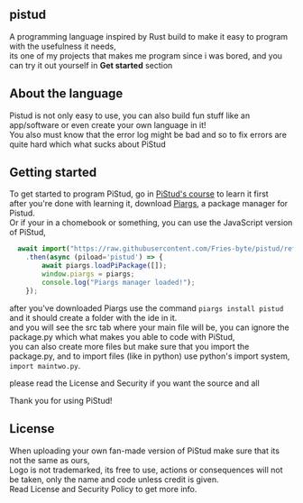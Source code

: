 ## pistud
A programming language inspired by Rust build to make it easy to program with the usefulness it needs, <br>
its one of my projects that makes me program since i was bored, and you can try it out yourself in **Get started** section

## About the language
Pistud is not only easy to use, you can also build fun stuff like an app/software or even create your own language in it! <br>
You also must know that the error log might be bad and so to fix errors are quite hard which what sucks about PiStud

## Getting started
To get started to program PiStud, go in [PiStud's course](https://fries-byte.github.io/pistud/course.html) to learn it first <br>
after you're done with learning it, download [Piargs](https://tinyurl.com/piargs), a package manager for Pistud. <br>
Or if your in a chomebook or something, you can use the JavaScript version of PiStud,
```js
  await import("https://raw.githubusercontent.com/Fries-byte/pistud/refs/heads/main/extra/js/ps_javascript.js")
    .then(async (piload='pistud') => {
        await piargs.loadPiPackage([]);
        window.piargs = piargs; 
        console.log("Piargs manager loaded!");
    });
```
after you've downloaded Piargs use the command ```piargs install pistud``` and it should create a folder with the ide in it. <br>
and you will see the src tab where your main file will be, you can ignore the package.py which what makes you able to code with PiStud, <br>
you can also create more files but make sure that you import the package.py, and to import files (like in python) use python's import system, ```import maintwo.py```. <br>

please read the License and Security if you want the source and all <br> 

Thank you for using PiStud! <br>

## License
When uploading your own fan-made version of PiStud make sure that its not the same as ours, <br>
Logo is not trademarked, its free to use, actions or consequences will not be taken, only the name and code unless credit is given. <br>
Read License and Security Policy to get more info. <br>
